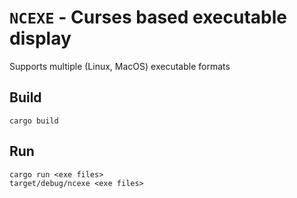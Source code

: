 # `NCEXE` - Curses based executable display

Supports multiple (Linux, MacOS) executable formats

## Build

```shell
cargo build
```

## Run

```shell
cargo run <exe files>
target/debug/ncexe <exe files>
```

